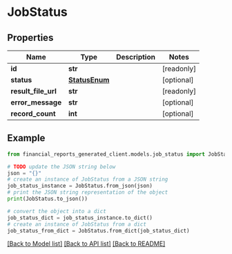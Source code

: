 # JobStatus


## Properties

Name | Type | Description | Notes
------------ | ------------- | ------------- | -------------
**id** | **str** |  | [readonly] 
**status** | [**StatusEnum**](StatusEnum.md) |  | [optional] 
**result_file_url** | **str** |  | [readonly] 
**error_message** | **str** |  | [optional] 
**record_count** | **int** |  | [optional] 

## Example

```python
from financial_reports_generated_client.models.job_status import JobStatus

# TODO update the JSON string below
json = "{}"
# create an instance of JobStatus from a JSON string
job_status_instance = JobStatus.from_json(json)
# print the JSON string representation of the object
print(JobStatus.to_json())

# convert the object into a dict
job_status_dict = job_status_instance.to_dict()
# create an instance of JobStatus from a dict
job_status_from_dict = JobStatus.from_dict(job_status_dict)
```
[[Back to Model list]](../README.md#documentation-for-models) [[Back to API list]](../README.md#documentation-for-api-endpoints) [[Back to README]](../README.md)


